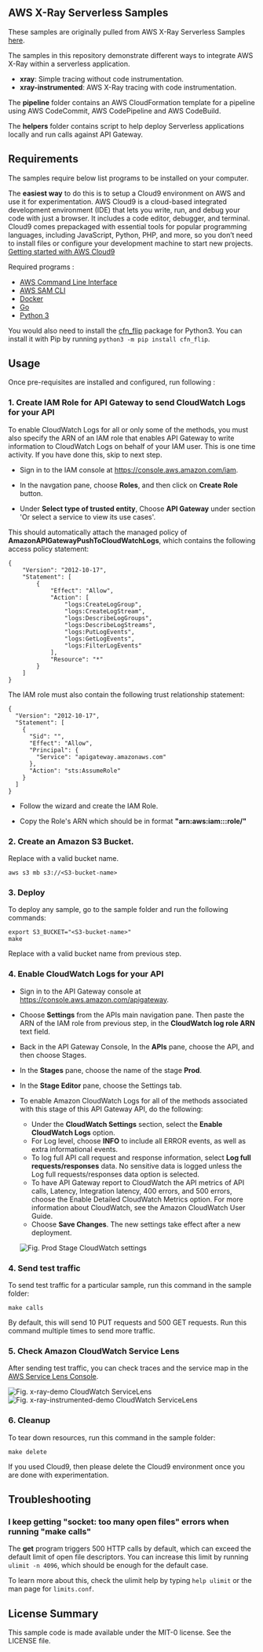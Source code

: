 ## AWS X-Ray Serverless Samples

These samples are originally pulled from AWS X-Ray Serverless Samples [here](https://github.com/aws-samples/aws-xray-serverless-samples).

The samples in this repository demonstrate different ways to integrate AWS X-Ray within a serverless application.

* **xray**: Simple tracing without code instrumentation.
* **xray-instrumented**: AWS X-Ray tracing with code instrumentation.

The **pipeline** folder contains an AWS CloudFormation template for a pipeline using AWS CodeCommit, AWS CodePipeline and AWS CodeBuild.

The **helpers** folder contains script to help deploy Serverless applications locally and run calls against API Gateway.

## Requirements


The samples require below list programs to be installed on your computer.

The **easiest way** to do this is to setup a Cloud9 environment on AWS and use it for experimentation. 
AWS Cloud9 is a cloud-based integrated development environment (IDE) that lets you write, run, and debug your code with just a browser. It includes a code editor, debugger, and terminal. Cloud9 comes prepackaged with essential tools for popular programming languages, including JavaScript, Python, PHP, and more, so you don’t need to install files or configure your development machine to start new projects.
[Getting started with AWS Cloud9](https://aws.amazon.com/cloud9/getting-started/)


Required programs :
* [AWS Command Line Interface](https://aws.amazon.com/cli/)
* [AWS SAM CLI](https://docs.aws.amazon.com/serverless-application-model/latest/developerguide/serverless-sam-cli-install.html)
* [Docker](https://docs.docker.com/install/)
* [Go](https://golang.org/dl/)
* [Python 3](https://www.python.org/downloads/)

You would also need to install the [cfn_flip](https://github.com/awslabs/aws-cfn-template-flip) package for Python3. You can install it with Pip by running `python3 -m pip install cfn_flip`.




## Usage
Once pre-requisites are installed and configured, run following :


### 1. Create IAM Role for API Gateway to send CloudWatch Logs for your API 

To enable CloudWatch Logs for all or only some of the methods, you must also specify the ARN of an IAM role that enables API Gateway to write information to CloudWatch Logs on behalf of your IAM user. This is one time activity. If you have done this, skip to next step.

- Sign in to the IAM console at https://console.aws.amazon.com/iam.

- In the navgation pane, choose **Roles**, and then click on **Create Role** button.

- Under **Select type of trusted entity**, Choose **API Gateway** under section 'Or select a service to view its use cases'.

This should automatically attach the managed policy of **AmazonAPIGatewayPushToCloudWatchLogs**, which contains the following access policy statement:
```
{
    "Version": "2012-10-17",
    "Statement": [
        {
            "Effect": "Allow",
            "Action": [
                "logs:CreateLogGroup",
                "logs:CreateLogStream",
                "logs:DescribeLogGroups",
                "logs:DescribeLogStreams",
                "logs:PutLogEvents",
                "logs:GetLogEvents",
                "logs:FilterLogEvents"
            ],
            "Resource": "*"
        }
    ]
}
```

  The IAM role must also contain the following trust relationship statement:

```
{
  "Version": "2012-10-17",
  "Statement": [
    {
      "Sid": "",
      "Effect": "Allow",
      "Principal": {
        "Service": "apigateway.amazonaws.com"
      },
      "Action": "sts:AssumeRole"
    }
  ]
}
```

- Follow the wizard and create the IAM Role. 

- Copy the Role's ARN which should be in format **"arn:aws:iam::<account-id>:role/<role-name>"**


### 2. Create an Amazon S3 Bucket. 
Replace <S3-bucket-name> with a valid bucket name.

```
aws s3 mb s3://<S3-bucket-name>
```

### 3. Deploy

To deploy any sample, go to the sample folder and run the following commands:

```
export S3_BUCKET="<S3-bucket-name>"
make
```

Replace <S3-bucket-name> with a valid bucket name from previous step.

### 4. Enable CloudWatch Logs for your API 

- Sign in to the API Gateway console at https://console.aws.amazon.com/apigateway.

-  Choose **Settings** from the APIs main navigation pane. Then paste the ARN of the IAM role from previous step, in the **CloudWatch log role ARN** text field.

- Back in the API Gateway Console, In the **APIs** pane, choose the API, and then choose Stages.

- In the **Stages** pane, choose the name of the stage **Prod**.

- In the **Stage Editor** pane, choose the Settings tab.

- To enable Amazon CloudWatch Logs for all of the methods associated with this stage of this API Gateway API, do the following:

    - Under the **CloudWatch Settings** section, select the **Enable CloudWatch Logs** option.    
    - For Log level, choose **INFO** to include all ERROR events, as well as extra informational events.
    -  To log full API call request and response information, select **Log full requests/responses** data. No sensitive data is logged unless the Log full requests/responses data option is selected.
    - To have API Gateway report to CloudWatch the API metrics of API calls, Latency, Integration latency, 400 errors, and 500 errors, choose the Enable Detailed CloudWatch Metrics option. For more information about CloudWatch, see the Amazon CloudWatch User Guide.
    - Choose **Save Changes**. The new settings take effect after a new deployment.
    
    ![Fig. Prod Stage CloudWatch settings](../images/APIGW-Stage-CloudWatchSettings.png)

### 4. Send test traffic

To send test traffic for a particular sample, run this command in the sample folder:

```
make calls
```

By default, this will send 10 PUT requests and 500 GET requests. Run this command multiple times to send more traffic.

### 5. Check Amazon CloudWatch Service Lens

After sending test traffic, you can check traces and the service map in the [AWS Service Lens Console](https://console.aws.amazon.com/cloudwatch/home).


![Fig. x-ray-demo CloudWatch ServiceLens](./images/Servicelens-demo1.png)
![Fig. x-ray-instrumented-demo CloudWatch ServiceLens](./images/Servicelens-demo2-instrumented.png)

### 6. Cleanup

To tear down resources, run this command in the sample folder:

```
make delete
```

If you used Cloud9, then please delete the Cloud9 environment once you are done with experimentation.


## Troubleshooting

### I keep getting "socket: too many open files" errors when running "make calls"

The **get** program triggers 500 HTTP calls by default, which can exceed the default limit of open file descriptors. You can increase this limit by running `ulimit -n 4096`, which should be enough for the default case.

To learn more about this, check the ulimit help by typing `help ulimit` or the man page for `limits.conf`.

## License Summary

This sample code is made available under the MIT-0 license. See the LICENSE file.
